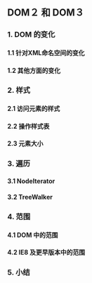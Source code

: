 ## DOM２ 和 DOM３

### 1. DOM 的变化

#### 1.1 针对XML命名空间的变化

#### 1.2 其他方面的变化

### 2. 样式

#### 2.1 访问元素的样式

#### 2.2 操作样式表

#### 2.3 元素大小

### 3. 遍历

#### 3.1 NodeIterator

#### 3.2 TreeWalker

### 4. 范围

#### 4.1 DOM 中的范围

#### 4.2 IE8 及更早版本中的范围

### 5. 小结